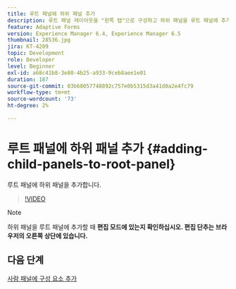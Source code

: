 ```yaml
---
title: 루트 패널에 하위 패널 추가
description: 루트 패널 레이아웃을 "왼쪽 탭"으로 구성하고 하위 패널을 루트 패널에 추가합니다.
feature: Adaptive Forms
version: Experience Manager 6.4, Experience Manager 6.5
thumbnail: 28536.jpg
jira: KT-4209
topic: Development
role: Developer
level: Beginner
exl-id: a68c41b8-3e80-4b25-a933-9ceb8aee1e01
duration: 187
source-git-commit: 03b68057748892c757e0b5315d3a41d0a2e4fc79
workflow-type: tm+mt
source-wordcount: '73'
ht-degree: 2%

---
```


# 루트 패널에 하위 패널 추가 {#adding-child-panels-to-root-panel}

루트 패널에 하위 패널을 추가합니다.


>[!VIDEO](https://video.tv.adobe.com/v/28536?quality=12&learn=on)

>[!NOTE]
>하위 패널을 루트 패널에 추가할 때 **편집 모드에 있는지 확인하십시오. 편집 단추는 브라우저의 오른쪽 상단에 있습니다.**

## 다음 단계

[사람 패널에 구성 요소 추가](./adding-components-to-people-panel.md)
